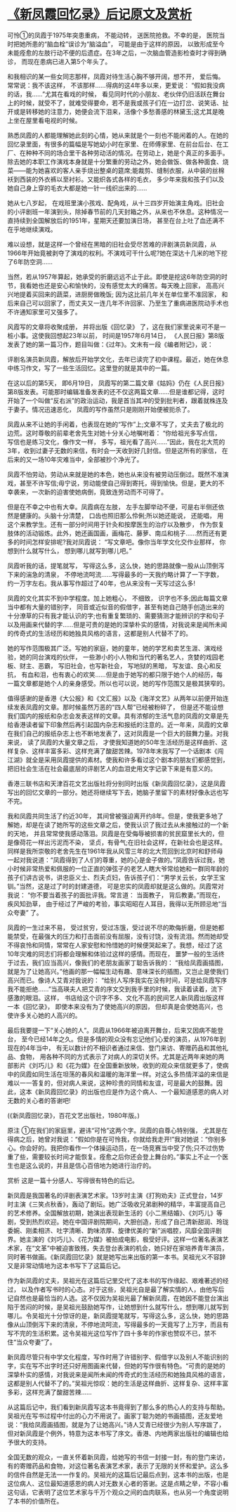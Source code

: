 # [《新凤霞回忆录》后记原文及赏析](https://www.vrrw.net/wx/14383.html)

可怜①的凤霞于1975年突患重病， 不能动转， 送医院抢救。不幸的是， 医院当时把她所患的“脑血栓”误诊为“脑溢血”， 可能是由于这样的原因， 以致形成至今未能痊愈的左肢行动不便的后遗症。在3年之后，一次脑血管造影检查时才得到确诊， 而现在患病已进入第5个年头了。

和我相识的某一些女同志那样，凤霞对待生活心胸不够开阔，想不开， 爱后悔。常常说：我不该这样， 不该那样……得病的这4年多以来，更爱说： “假如我没病的话，我……”尤其在看戏的时候， 看见同时代的小朋友、老伙伴仍旧活跃在舞台上的时候，就受不了，就难受得要命，若不是我或孩子们在一边打岔、说笑话、扯开或是转移她的注意力，她便会流下泪来，活像个多愁善感的林黛玉;这尤其是晚上坐在屋里看电视的时候。

熟悉凤霞的人都能理解她此刻的心情，她从来就是个一刻也不能闲着的人。在她的回忆录里面，有很多的篇幅是写她幼小时在家里、在师傅家里、在前台后台、在工厂、在种种不同的场合里干各种劳动活的情况。在劳动上，她是个真正的多面手。除去她的本职工作演戏本身就是十分繁重的劳动之外，她会做饭、做各种面食、烧菜——能为她喜欢的客人亲手烧出整桌的筵席;能裁剪、缝制衣服，从中装的丝棉袄到西装的外衣裤以至衬衫。又能织各式各样的毛衣， 多少年来我和孩子们以及她自己身上穿的毛衣大都是她一针一线织出来的……

她从七八岁起， 在戏班里演小孩戏、配角戏，从十三四岁开始演主角戏。旧社会的小评剧班一年演到头，除掉春节前的几天封箱之外，从来也不休息。这种情况一直持续到全国解放后的1951年，星期天还要加演日场， 甚至在台上吐了血还满不在乎地继续演戏。

难以设想，就是这样一个曾经在黑暗的旧社会受尽苦难的评剧演员新凤霞，从1966年开始竟被剥夺了演戏的权利。不演戏可干什么呢?她在深达十几米的地下挖了6年防空洞……



当然，若从1957年算起，她承受的折磨远远不止于此。即使是挖这6年防空洞的时节，我看她也还是安心和愉快的，没有感觉太大的痛苦。每天晚上回家， 高高兴兴地提着买回来的蔬菜，进厨房做晚饭; 因为这比前几年关在单位里不准回家， 和后来自己可以回家了，而丈夫又一连几年不许回家、乃至生了重病进医院动手术也不许通知家里可又强多了。

风霞写的文章将收聚成册， 并将出版《回忆录》 了，这在我们家里说来可不是一桩小事。这使我回想起23年以前， 时间是1957年6月14日， 《人民日报》第8版发表了她的第一篇习作，题目叫做：《过年》。文末有一段《编者附记》，说：

评剧名演员新凤霞，解放后开始学文化，去年已读完了初中课程。最近，她在休息中练习作文，写了一些生活回忆。这里登的就是其中的一篇。

在这以后的第5天， 即6月19日， 凤霞写的第二篇文章《姑妈》仍在《人民日报》第8版发表。可能那时编辑准备发表的还不仅这两篇文章……但是谁都记得，这时开始了一个叫做“反右派”的政治运动，我是首当其冲的受到批判者，跟着就株连及于妻子。情况迅速恶化， 凤霞的写作虽然只是刚刚开始便被扼杀了。

凤霞从来不让她的手闲着，也表现在她的“写作”上;文章不写了，丈夫去了极北的边荒。这时尊敬的前辈老舍先生对她十分关心地嘱咐着： “你给祖光多写点信， 写信也是练习文化，像作文一样， 多写，祖光看了高兴……”因此，我在北大荒的3年，收到过妻子无数的来信，有时会一天收到好几封信。但是这所有的家信， 在后来的又一场10年灾难当中，全部被抄个净光了。

凤霞不怕劳动，劳动从来就是她的本色，她也从来没有被劳动压倒过。既然不准演戏，甚至不许写信;毋宁说，劳动能使自己得到寄托，得到愉快。但是，更大的不幸袭来，一次新的迫害使她病倒，竟致连劳动而不可得了。

但是在不幸之中也有大幸。凤霞病在左肢， 左手左脚举动不便，可是右半侧还依然是健康的。头脑十分清楚， 口齿也照旧那么伶俐;所以她还能说， 还能唱， 用这个来教学生。还有一部分时间用于针灸和按摩医生的治疗以及散步， 作为恢复肢体的活动锻炼。此外，她还画国画，画梅花、藤萝、南瓜和桃子……然而还有更多的时间怎样安排呢?我对凤霞说： “写文章吧。像你当年学文化交作业那样， 你想到什么就写什么， 想到哪儿就写到哪儿吧。”

凤霞听我的话，提笔就写， 写得这么多，这么快，她的思路就像一股从山顶倒泻下来的湍急的清泉， 不停地流呵流……写得最多的一天我约略计算了一下字数， 约一万字左右。我从事写作超过了40年，也从来没有一天写过这么多!

凤霞的文化其实不到中学程度。加上她粗心， 不细致， 识字也不多;因此每篇文章当中都有大量的错别字， 同音或近似音的假借字，甚至有她自己随手创造出来的十分潦草的只有我才能认识的字;也有重复繁琐的、需要猜测才能辨识的字和句子以及用画来代替的字……但是可贵的是她的深挚朴实的感情，对我说来是闻所未闻的传奇式的生活经历和她独具风格的语言，这都是别人代替不了的。

她的写作范围极其广泛。写她的家庭，她的童年，她的学艺和卖艺生涯、演戏经验，她的同台演戏的伙伴， 一些渺小的小人物和当代的著名艺人，贪婪的戏园老板、财主、恶霸， 写旧社会，也写新社会， 写地狱的黑暗， 写友谊、良心和反抗， 有血和泪，也有衷心的欢笑……但是由于她写的都只限于她个人的经历，每一篇文章都是她个人的亲身感受。所以也可以说，她的写作范围又是极其狭窄的。

值得感谢的是香港《大公报》和《文汇报》以及《海洋文艺》从两年以前便开始连续发表凤霞的文章。那时候虽然万恶的“四人帮”已经被粉碎了， 但是还不能设想我们国内的报纸和杂志会发表这样的文章。具有浓郁的生活气息的凤霞的文章是先给香港读者留下印象然后再引起国内杂志和报纸的注意的。近一年来，凤霞的文章在我们自己的报纸杂志上也不断地发表了，这对凤霞是一个巨大的鼓舞力量。对我来说， 读了凤霞的大量文章之后， 才使我知道她的50年生活经历是这样曲折、这样复杂、这样丰富多彩、这样充满了酸甜苦辣。1978年末我写了一个话剧本《闯江湖》就全是采用凤霞提供的素材。使我和许多看过这个剧本的朋友们都感觉到，把旧社会生活在社会最底层的评剧艺人的血泪史用文字记录下来是有意义的。

香港三联书店和天津百花文艺出版社将分别同时出版《新凤霞回忆录》，这是凤霞写出的回忆文章的一部分。她还将继续写下去，她脑子里留下的素材好像永远也写不完。

我和凤霞共同生活了约近30年， 其间曾被强迫离开约8年。但是，使我更多地了解她，却是在读了她所写的这些文章之后，使我认识了我过去从未接触过的一个新的天地， 并且常常使我感动落泪。凤霞是在受侮辱被损害的贫民窟里长大的，但是像荷花一样出污泥而不染， 坚贞，有骨气;在旧社会这样，在新社会也是这样。同样是我所崇敬的老舍先生在1961年我从风雪三年的北大荒回到北京时和舒师母一起对我说道：“凤霞得到了人们的尊重，她的心是金子做的。”凤霞告诉过我，她小时候非常热爱和佩服的一位正直的弹弦子的老艺人瞎大爷常给她和一群同年龄的孩子们讲古说书，讲忠臣义士、烈夫贞妇，告诉孩子们：“男学关云长，女学王宝钏。”当然，这是过了时的封建道德， 可是忠实的凤霞却就是这么做的。凤霞常对我说： “你不要当着孩子的面批评我。常言道： 当面教子， 背后教妻。”而现在，疾风知劲草， 由于经过了严峻的考验，事实昭昭在人耳目，我得以无所顾忌地“当众夸妻” 了。

凤霞的一生过来不易， 受过贫穷，受过冻饿，受过说不尽的欺侮折磨，但是她都能禁受，在最强大的压力和打击面前没有屈服，没有讨饶，没有流泪。然而她却受不得哀怜和同情，常常在人家安慰和怜惜她的时候便哭起来了。我想，经过了这10年灾难的同志们将都会理解和体验过这样的感情。而现在， 噩梦一般的生活终于过去，我们应当高兴，像我们的老朋友画家丁聪告诉我的： “我给凤霞画插图，就是为了让她高兴。”他画的那一幅幅生动有趣、意味深长的插图，又岂止是使我们高兴而已。像诗人艾青对我说的： “给别人写序我实在没有时间，可是给凤霞写序我不能拒绝……”当高瑛夫人把艾青的序文交到我手里的时候，我读着读着，流下感激的眼泪。这样， 书店给这个识字不多、文化不高的民间艺人新凤霞出版这样一本《回忆录》， 即使本来没有为了使她高兴的原因， 但却真是会使她高兴，也使许多关心她的人高兴的。

最后我要提一下“关心她的人”。凤霞从1966年被迫离开舞台，后来又因病不能登台， 至今已经14年之久。但是多情的观众没有忘记他们心爱的演员，从1976年到现在的4年当中， 有无以数计的不相识者通过来信、登门来访、寄赠药品和其他礼品、食物， 用各种不同的方式表示了对病人的深切关怀。尤其是近两年来她的两部影片《刘巧儿》和《花为媒》在全国重新放映，收到的观众来信就更多了，使病中的凤霞如同生活在坦荡的春风和温暖的海洋里一样。对这么多热情洋溢的来信是难以一一答复的，但对病人来说，这种珍贵的同情和友谊，可是最大的鼓舞。因此，这本《新凤霞回忆录》的出版也应是作为这个病人、一个最知道感恩的病人对无数的关心者的答谢吧!

(《新凤霞回忆录》，百花文艺出版社，1980年版。)

原注 ①在我们的家庭里，避讳“可怜”这两个字。凤霞的自尊心特别强， 尤其是在得病之后，她曾对我说：“假如你是在可怜我，你就给我走开!”我对她说：“你别多心。你会好的。我把你看作一个体操运动员，在一场竞赛当中受了伤;只不过伤势重了些，需要较长时间才能恢复。痊愈之后你还会登上舞台的。”事实上不止一个医生也是这么说的，并且是信心百倍地为她进行治疗的。

赏析 这是一篇十分感人、写得很有特色的后记。

新凤霞是我国著名的评剧表演艺术家。13岁时主演《打狗劝夫》正式登台，14岁时主演《三笑点秋香》，轰动了剧坛。她广泛吸收兄弟剧种的精华，丰富提高自己的艺术修养。全国解放初期，她演出表现新生活的《小二黑结婚》、《刘巧儿》等剧，受到热烈欢迎。她在中国评剧院期间，大胆创造，形成了自己清新甜润、玲珑委婉、刚柔相济、吐字清晰、韵味浓厚、旋律优美的“新”派唱腔，风靡全国评剧界。她主演的《刘巧儿》、《花为媒》被拍成电影，极受好评。这样一位著名表演艺术家，在“文革”中被迫害致残，失去登台表演的机会，她只好在家培养青年演员，同时著书做画。《新凤霞回忆录》就是她写出来出版的第一本书。吴祖光义不容辞又是非常动情地为这本书写下了这篇后记。

作为新凤霞的丈夫，吴祖光在这篇后记里交代了这本书的写作缘起、艰难著述的经过， 以及作者写书时的心态。对于这些，吴祖光自是最了解实情的人，由他写后记自然也是最恰当的人选。这不仅因为吴祖光最了解新凤霞，在她因不能登台演出陷于苦闷的时候，是吴祖光鼓励她写作，让她想到什么就写什么，想到哪儿就写到哪儿。令吴祖光十分惊讶的是，新凤霞提笔就写，写得这么多，这么快，她的思路像从山顶倒泻下来的清泉，不停地流呵流，写得最多的一天竟写了上万字，而且有写不完的生活积累。这令吴祖光这位写作了四十多年的作家也赞叹不已，禁不住“当众夸妻”了。

新凤霞尽管只有中学文化程度，写作时用了许错别字、假借字以及别人不能识别的字，实在写不出字时还只好用图画来代替，但她的写作很有特色。“可贵的是她的深挚朴实的感情，对我说来是闻所未闻的传奇式的生活经历和她独具风格的语言，这都是别人代替不了的。”吴祖光惊叹：她的生活是这样曲折、这样复杂、这样丰富多彩，这样充满了酸甜苦辣……

从这篇后记中，我们看到新凤霞写这本书竟得到了那么多的热心人的支持与帮助。吴祖光在写书过程中付出的心力不用说了。画家丁聪为她的书画插图，还友爱地说：“我给凤霞画插图，就是为了让她高兴。”诗人艾青已经很少为别人写序跋了，但对新凤霞是个例外，特意为这本书写了序文。香港、内地两家出版社的编辑也给予很大的支持。

全国无数的观众，一直关怀着新凤霞，给她写的书信一封接一封，有的登门来访，有的寄赠药品和食物，对这位著名表演艺术家，表示了无限的关怀和爱护。这么多的信件自然是无法一一作复的。吴祖光的这篇后记最后点到，这本书的出版，也是这位病人、这位最知道感恩的病人对无数关心者的答谢。这是点睛之举，不容小看这句话，它表明了这位艺术家与千万个观众之间的血肉联系，也从另一个角度说明了本书的价值所在。


